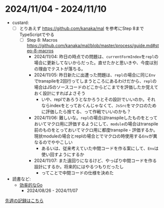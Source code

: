 # 2024/11/04 - 2024/11/10

- custard:
    - [ ] とりあえず <https://github.com/kanaka/mal> を参考にStep 8までTypeScriptでやる
        - [ ] Step 8: Macros <https://github.com/kanaka/mal/blob/master/process/guide.md#step-8-macros>
            - 2024/11/04: 昨日の時点での問題は、`currentFormIndex`を`repl`の場合に更新してないからだった。直せたかと思いきや、今度は別の理由でテストが落ちる。
            - 2024/11/05: 昨日新たに出遭った問題は、`repl`の場合に同じ`Env`でtranspileを2回行ってしまうところにあるわけだから、`repl`の場合はJSのソースコードのどこからどこまでを評価したか覚えておく設計にすればよさそう
                - いや、replであろうとなかろうとその設計でいいのか。それならindexをとっておくんじゃなくて、`JsSrc`をマクロのために評価したら捨てる、って作戦でいいのかも？
            - 2024/11/06: 難しいな。`repl`の場合はtranspileしたものをとっておいてマクロ用に評価するようにして、`module`の場合はtranspile前のものをとっておいてマクロ用に都度transpile・評価するか。現状moduleの場合とreplの場合とでマクロの時使用する`Env`が異なるのでややこしい
                - あるいは、従来考えていた中間コードを作る案にして、`Env`は使い回すようにするか
            - 2024/11/07: また遠回りになるけど、やっぱり中間コードを作る設計にするか。将来的にはやるつもりだったし
                - ってことで中間コードの仕様を決めた
- 読書など:
    - [効率的なGo](https://www.oreilly.co.jp//books/9784814400539/)
        - 2024/08/26 - 2024/11/07

[先週の記録はこちら](https://github.com/igrep/daily-commits/blob/83f4d42134f843e3062493f047eeb4cbea204f18/yesterday.md)
